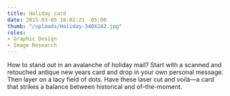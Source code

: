 ```yaml
---
title: Holiday card
date: 2015-03-05 16:02:21 -05:00
thumb: "/uploads/Holiday-340X242.jpg"
roles:
- Graphic Design
- Image Research
---
```

How to stand out in an avalanche of holiday mail? Start with a scanned and retouched antique new years card and drop in your own personal message. Then layer on a lacy field of dots. Have these laser cut and voilá—a card that strikes a balance between historical and of-the-moment.
